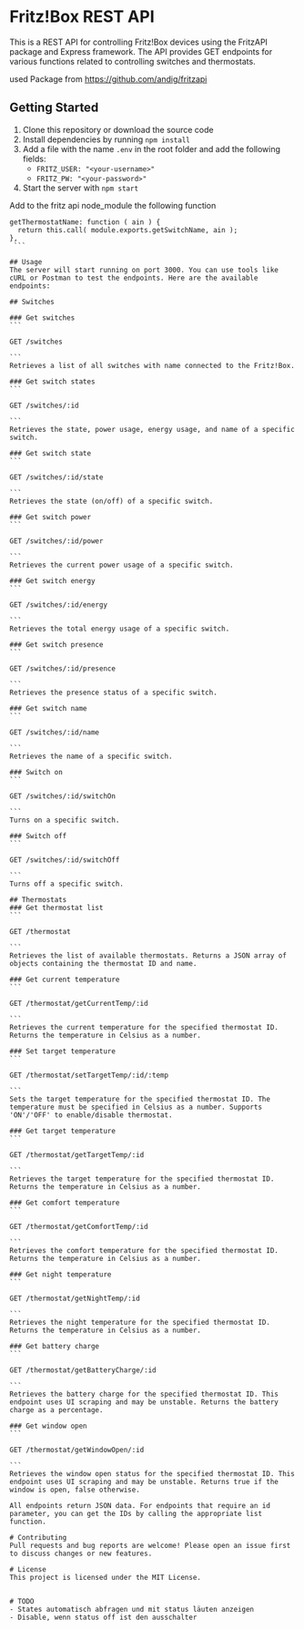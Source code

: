 # Fritz!Box REST API

This is a REST API for controlling Fritz!Box devices using the FritzAPI package and Express framework. The API provides
GET endpoints for various functions related to controlling switches and thermostats.

used Package from https://github.com/andig/fritzapi

## Getting Started

1. Clone this repository or download the source code
2. Install dependencies by running `npm install`
3. Add a file with the name `.env` in the root folder and add the following fields:
    - `FRITZ_USER: "<your-username>"`
    - `FRITZ_PW: "<your-password>"`
4. Start the server with `npm start`

Add to the fritz api node_module the following function

````
getThermostatName: function ( ain ) {
  return this.call( module.exports.getSwitchName, ain );
},
 ```

## Usage
The server will start running on port 3000. You can use tools like cURL or Postman to test the endpoints. Here are the available endpoints:

## Switches

### Get switches 
```

GET /switches

```
Retrieves a list of all switches with name connected to the Fritz!Box.

### Get switch states 
```

GET /switches/:id

```
Retrieves the state, power usage, energy usage, and name of a specific switch.

### Get switch state
```

GET /switches/:id/state

```
Retrieves the state (on/off) of a specific switch.

### Get switch power
```

GET /switches/:id/power

```
Retrieves the current power usage of a specific switch.

### Get switch energy
```

GET /switches/:id/energy

```
Retrieves the total energy usage of a specific switch.

### Get switch presence
```

GET /switches/:id/presence

```
Retrieves the presence status of a specific switch.

### Get switch name
```

GET /switches/:id/name

```
Retrieves the name of a specific switch.

### Switch on
```

GET /switches/:id/switchOn

```
Turns on a specific switch.

### Switch off
```

GET /switches/:id/switchOff

```
Turns off a specific switch.

## Thermostats
### Get thermostat list
```

GET /thermostat

```
Retrieves the list of available thermostats. Returns a JSON array of objects containing the thermostat ID and name.

### Get current temperature
```

GET /thermostat/getCurrentTemp/:id

```
Retrieves the current temperature for the specified thermostat ID. Returns the temperature in Celsius as a number.

### Set target temperature
```

GET /thermostat/setTargetTemp/:id/:temp

```
Sets the target temperature for the specified thermostat ID. The temperature must be specified in Celsius as a number. Supports 'ON'/'OFF' to enable/disable thermostat.

### Get target temperature
```

GET /thermostat/getTargetTemp/:id

```
Retrieves the target temperature for the specified thermostat ID. Returns the temperature in Celsius as a number.

### Get comfort temperature
```

GET /thermostat/getComfortTemp/:id

```
Retrieves the comfort temperature for the specified thermostat ID. Returns the temperature in Celsius as a number.

### Get night temperature
```

GET /thermostat/getNightTemp/:id

```
Retrieves the night temperature for the specified thermostat ID. Returns the temperature in Celsius as a number.

### Get battery charge
```

GET /thermostat/getBatteryCharge/:id

```
Retrieves the battery charge for the specified thermostat ID. This endpoint uses UI scraping and may be unstable. Returns the battery charge as a percentage.

### Get window open
```

GET /thermostat/getWindowOpen/:id

```
Retrieves the window open status for the specified thermostat ID. This endpoint uses UI scraping and may be unstable. Returns true if the window is open, false otherwise.

All endpoints return JSON data. For endpoints that require an id parameter, you can get the IDs by calling the appropriate list function.

# Contributing
Pull requests and bug reports are welcome! Please open an issue first to discuss changes or new features.

# License
This project is licensed under the MIT License.


# TODO
- States automatisch abfragen und mit status läuten anzeigen
- Disable, wenn status off ist den ausschalter